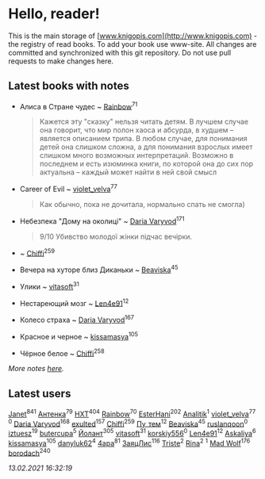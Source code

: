 # Hello, reader!
This is the main storage of [www.knigopis.com](http://www.knigopis.com) - the registry of read books.
To add your book use www-site. All changes are committed and synchronized with this git repository.
Do not use pull requests to make changes here.


## Latest books with notes
* Алиса в Стране чудес ~ [Rainbow](users/109/109787328219839805802-google)<sup>71</sup>
    > Кажется эту "сказку" нельзя читать детям. В лучшем случае она говорит, что мир полон хаоса и абсурда, в худшем – является описанием трипа. В любом случае, для понимания детей она слишком сложна, а для понимания взрослых имеет слишком много возможных интерпретаций. Возможно в последнем и есть изюминка книги, по которой она до сих пор актуальна – каждый может найти в ней свой смысл

* Career of Evil ~ [violet_velva](users/116/116961712580551399099-google)<sup>77</sup>
    > Как обычно, пока не дочитала, нормально спать не смогла)

* Небезпека "Дому на околиці" ~ [Daria Varyvod](users/829/829893410524253-facebook)<sup>171</sup>
    > 9/10 Убивство молодої жінки підчас вечірки.

*  ~ [Chiffi](users/105/105831994080785626680-google)<sup>259</sup>

* Вечера на хуторе близ Диканьки ~ [Beaviska](users/102/10202544960024508-facebook)<sup>45</sup>

* Улики ~ [vitasoft](users/474/47446642-vkontakte)<sup>31</sup>

* Нестареющий мозг ~ [Len4e91](users/254/254448176-yandex)<sup>12</sup>

* Колесо страха ~ [Daria Varyvod](users/829/829893410524253-facebook)<sup>167</sup>

* Красное и черное ~ [kissamasya](users/684/68439978-vkontakte)<sup>105</sup>

* Чёрное белое ~ [Chiffi](users/105/105831994080785626680-google)<sup>258</sup>


_More notes [here](latest_books_with_notes.md)._


## Latest users
[Janet](users/108/108113656204404967440-google)<sup>841</sup> 
[Антенка](users/118/118158645037334943900-google)<sup>79</sup> 
[HXT](users/100/100002563462782-facebook)<sup>404</sup> 
[Rainbow](users/109/109787328219839805802-google)<sup>70</sup> 
[EsterHani](users/305/30558181-vkontakte)<sup>202</sup> 
[Analitik](users/113/113800812165461458876-google)<sup>1</sup> 
[violet_velva](users/116/116961712580551399099-google)<sup>77</sup> 
[](users/114/114865563932927404098-google)<sup>0</sup> 
[Daria Varyvod](users/829/829893410524253-facebook)<sup>168</sup> 
[exulted](users/100/100599204551896265722-google)<sup>157</sup> 
[Chiffi](users/105/105831994080785626680-google)<sup>259</sup> 
[Пу_тем](users/344/3448154788585127-facebook)<sup>12</sup> 
[Beaviska](users/102/10202544960024508-facebook)<sup>45</sup> 
[ruslanqoon](users/104/104889302-vkontakte)<sup>0</sup> 
[iztuesz](users/100/100877468102766148730-google)<sup>19</sup> 
[butercupa](users/193/193697993-vkontakte)<sup>5</sup> 
[Йолант](users/104/104690883692185089260-google)<sup>305</sup> 
[vitasoft](users/474/47446642-vkontakte)<sup>31</sup> 
[korskiy556](users/500/500590279-yandex)<sup>0</sup> 
[Len4e91](users/254/254448176-yandex)<sup>12</sup> 
[Askaliya](users/326/326783541-vkontakte)<sup>6</sup> 
[kissamasya](users/684/68439978-vkontakte)<sup>105</sup> 
[danyluk62](users/374/374149854-vkontakte)<sup>4</sup> 
[4apa](users/117/117392596378069249667-google)<sup>81</sup> 
[ЗаяцЛис](users/112/112388384595246311466-google)<sup>116</sup> 
[Triste](users/517/5175580462988229760-mailru)<sup>2</sup> 
[Rina](users/102/102857111133378678801-google)<sup>2</sup> 
[](users/105/105446248129851948313-google)<sup>1</sup> 
[Mad Wolf](users/947/94738840-vkontakte)<sup>176</sup> 
[borodach](users/157/15706320-vkontakte)<sup>240</sup> 


_13.02.2021 16:32:19_

